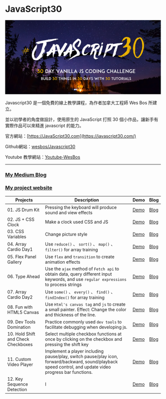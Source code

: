 # **JavaScript30**

![overall](images/JavaScript30.png)

Javascript30 是一個免費的線上教學課程，為作者加拿大工程師 Wes Bos 所建立。

並以初學者的角度做設計，使用原生的 JavaScript 打照 30 個小作品，讓新手有實際作品可以來精進 javascript 的能力。

官方網站：[https://JavaScript30.com](https://javascript30.com/)

Github網站：[wesbos/Javascript30](https://github.com/wesbos/JavaScript30)

Youtube 教學網站：[Youtube-WesBos](https://www.youtube.com/watch?v=VuN8qwZoego&list=PLu8EoSxDXHP6CGK4YVJhL_VWetA865GOH)

---

### **[My Medium Blog](https://medium.com/@danny_hu/javascript30-javascript30-challenge-7c56f11768c2)**

### **[My project website](https://dannyhucc.github.io/JavaScript30-danny/)**

| Projects | Description | Demo | Blog |
| -------- | ----------- | ---- | ---- |
| 01. JS Drum Kit | Pressing the keyboard will produce sound and view effects | [Demo](https://dannyhucc.github.io/JavaScript30-danny/01-JavaScript-Drum-Kit/index.html) | [Blog](https://medium.com/@danny_hu/javascript30-01-javascript-drum-kit-challenge-fe819f0e5716) |
| 02. JS + CSS Clock | Make a clock used CSS and JS | [Demo](https://dannyhucc.github.io/JavaScript30-danny/02-JS-and-CSS-Clock/index.html) | [Blog](https://medium.com/@danny_hu/javascript30-02-js-and-css-clock-challenge-045e3ab46019) |
| 03. CSS Variables | Change picture style | [Demo](https://dannyhucc.github.io/JavaScript30-danny/03-CSS-Variables/index.html) | [Blog](https://medium.com/@danny_hu/javascript30-03-css-variables-b3b668495d92) |
| 04. Array Cardio Day1 | Use `reduce()` 、 `sort()` 、 `map()` 、 `filter()` for array training | [Demo](https://dannyhucc.github.io/JavaScript30-danny/04-Array-Cardio-Day1/index.html) | [Blog](https://medium.com/@danny_hu/javascript30-04-array-cardio-day1-297a518e0267) |
| 05. Flex Panel Gallery | Use `flex` and `transition` to create animation effects | [Demo](https://dannyhucc.github.io/JavaScript30-danny/05-Flex-Panel-Gallery/index.html) | [Blog](https://medium.com/@danny_hu/javascript30-05-flex-panel-gallery-challenge-f9af4566996e) |
| 06. Type Ahead | Use the `ajax` method of `Fetch api` to obtain data, query different input keywords, and use `regular expressions` to process strings | [Demo](https://dannyhucc.github.io/JavaScript30-danny/06-Type-Ahead/index.html) | [Blog](https://medium.com/@danny_hu/javascript30-06-type-ahead-challenge-81e59b07851b) |
| 07. Array Cardio Day2 | Use `some()` 、 `every()` 、 `find()` 、 `findIndex()` for array training | [Demo](https://dannyhucc.github.io/JavaScript30-danny/07-Array-Cardio-Day2/index.html) | [Blog](https://medium.com/@danny_hu/javascript30-07-array-cardio-day2-challenge-12299d4e7c70) |
| 08. Fun with HTML5 Canvas | Use `Html's canvas tag` and `js` to create a small painter. Effect: Change the color and thickness of the line. | [Demo](https://dannyhucc.github.io/JavaScript30-danny/08-Fun-with-HTML5-Canvas/index.html) | [Blog](https://medium.com/@danny_hu/javascript30-08-fun-with-html5-canvas-challenge-7c39290d7cd0) |
| 09. Dev Tools Domination | Practice commonly used `dev tools` to facilitate debugging when developing js. | [Demo](https://dannyhucc.github.io/JavaScript30-danny/09-Dev-Tools-Domination/index.html) | [Blog](https://medium.com/@danny_hu/javascript30-09-dev-tools-domination-challenge-9ad7de8d4b6f) |
| 10. Hold Shift and Check Checkboxes | Select multiple checkbox functions at once by clicking on the checkbox and pressing the shift key | [Demo](https://dannyhucc.github.io/JavaScript30-danny/10-Hold-Shift-and-Check-Checkboxes/index.html) | [Blog](https://medium.com/@danny_hu/javascript30-10-hold-shift-and-check-checkboxes-challenge-8a1470e3b68d) |
| 11. Custom Video Player | Implement a player including pause/play, switch pause/play icon, forward/backward, sound/playback speed control, and update video progress bar functions. | [Demo](https://dannyhucc.github.io/JavaScript30-danny/11-Custom-Video-Player/index.html) | [Blog]() |
| 12. Key Sequence Detection | I | [Demo](https://dannyhucc.github.io/JavaScript30-danny/12-Key-Sequence-Detection/index.html) | [Blog]() |
